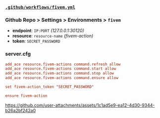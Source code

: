 ### [`.github/workflows/fivem.yml`](.github/workflows/fivem.yml)
### Github Repo > Settings > Environments > `fivem`
- **endpoint**: `IP:PORT` *(127.0.0.1:30120)*
- **resource**: `resource-name` *(fivem-action)*
- **token**: `SECRET_PASSWORD`
### server.cfg
```cfg
add_ace resource.fivem-actions command.refresh allow
add_ace resource.fivem-actions command.start allow
add_ace resource.fivem-actions command.stop allow
add_ace resource.fivem-actions command.ensure allow

set fivem-action_token "SECRET_PASSWORD"

ensure fivem-action
```
https://github.com/user-attachments/assets/1c1ad5e9-ea12-4d30-9344-b26a2bf242a0
